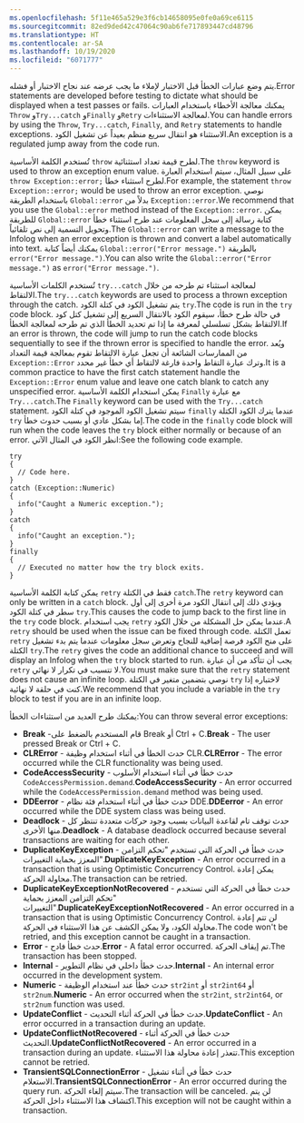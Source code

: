 ```yaml
---
ms.openlocfilehash: 5f11e465a529e3f6cb14658095e0fe0a69ce6115
ms.sourcegitcommit: 82ed9ded42c47064c90ab6fe717893447cd48796
ms.translationtype: HT
ms.contentlocale: ar-SA
ms.lasthandoff: 10/19/2020
ms.locfileid: "6071777"
---
```

<span data-ttu-id="fb4ed-101">يتم وضع عبارات الخطأ قبل الاختبار لإملاء ما يجب عرضه عند نجاح الاختبار أو فشله.</span><span class="sxs-lookup"><span data-stu-id="fb4ed-101">Error statements are developed before testing to dictate what should be displayed when a test passes or fails.</span></span> <span data-ttu-id="fb4ed-102">يمكنك معالجة الأخطاء باستخدام العبارات `Throw` و`Try...catch` و`Finally` و`Retry` لمعالجة الاستثناءات.</span><span class="sxs-lookup"><span data-stu-id="fb4ed-102">You can handle errors by using the `Throw`, `Try...catch`, `Finally`, and `Retry` statements to handle exceptions.</span></span> <span data-ttu-id="fb4ed-103">الاستثناء هو انتقال سريع منظم بعيداً عن تشغيل الكود.</span><span class="sxs-lookup"><span data-stu-id="fb4ed-103">An exception is a regulated jump away from the code run.</span></span>
 
<span data-ttu-id="fb4ed-104">تُستخدم الكلمة الأساسية `throw` لطرح قيمة تعداد استثنائية.</span><span class="sxs-lookup"><span data-stu-id="fb4ed-104">The `throw` keyword is used to throw an exception enum value.</span></span> <span data-ttu-id="fb4ed-105">على سبيل المثال، سيتم استخدام العبارة `throw Exception::error;` لطرح استثناء خطأ.</span><span class="sxs-lookup"><span data-stu-id="fb4ed-105">For example, the statement `throw Exception::error;` would be used to throw an error exception.</span></span> <span data-ttu-id="fb4ed-106">نوصي باستخدام الطريقة `Global::error` بدلاً من `Exception::error`.</span><span class="sxs-lookup"><span data-stu-id="fb4ed-106">We recommend that you use the `Global::error` method instead of the `Exception::error`.</span></span> <span data-ttu-id="fb4ed-107">يمكن للطريقة `Global::error` كتابة رسالة إلى سجل المعلومات عند طرح استثناء خطأ وتحويل التسمية إلى نص تلقائياً.</span><span class="sxs-lookup"><span data-stu-id="fb4ed-107">The `Global::error` can write a message to the Infolog when an error exception is thrown and convert a label automatically into text.</span></span> <span data-ttu-id="fb4ed-108">يمكنك أيضاً كتابة `Global::error("Error message.")` بالطريقة `error("Error
message.")`.</span><span class="sxs-lookup"><span data-stu-id="fb4ed-108">You can also write the `Global::error("Error message.")` as `error("Error
message.")`.</span></span>

<span data-ttu-id="fb4ed-109">تُستخدم الكلمات الأساسية `try...catch` لمعالجة استثناء تم طرحه من خلال الالتقاط.</span><span class="sxs-lookup"><span data-stu-id="fb4ed-109">The `try...catch` keywords are used to process a thrown exception through the catch.</span></span> <span data-ttu-id="fb4ed-110">يتم تشغيل الكود في كتلة الكود `try`.</span><span class="sxs-lookup"><span data-stu-id="fb4ed-110">The code is run in the `try` code block.</span></span>
<span data-ttu-id="fb4ed-111">في حالة طرح خطأ، سيقوم الكود بالانتقال السريع إلى تشغيل كتل كود الالتقاط بشكل تسلسلي لمعرفة ما إذا تم تحديد الخطأ الذي تم طرحه لمعالجة الخطأ.</span><span class="sxs-lookup"><span data-stu-id="fb4ed-111">If an error is thrown, the code will jump to run the catch code blocks sequentially to see if the thrown error is specified to handle the error.</span></span> <span data-ttu-id="fb4ed-112">ويُعد من الممارسات الشائعة أن تجعل عبارة الالتقاط تقوم بمعالجة قيمة التعداد `Exception::Error` وترك عبارة التقاط واحدة فارغة لالتقاط أي خطأ غير محدد.</span><span class="sxs-lookup"><span data-stu-id="fb4ed-112">It is a common practice to have the first catch statement handle the `Exception::Error` enum value and leave one catch blank to catch any unspecified error.</span></span> <span data-ttu-id="fb4ed-113">يمكن استخدام الكلمة الأساسية `Finally` مع عبارة `Try...catch`.</span><span class="sxs-lookup"><span data-stu-id="fb4ed-113">The `Finally` keyword can be used with the `Try...catch` statement.</span></span> <span data-ttu-id="fb4ed-114">سيتم تشغيل الكود الموجود في كتلة الكود `finally` عندما يترك الكود الكتلة `try` إما بشكل عادي أو بسبب حدوث خطأ.</span><span class="sxs-lookup"><span data-stu-id="fb4ed-114">The code in the `finally` code block will run when the code leaves the `try` block either normally or because of an error.</span></span> <span data-ttu-id="fb4ed-115">انظر الكود في المثال الآتي:</span><span class="sxs-lookup"><span data-stu-id="fb4ed-115">See the following code example.</span></span>

```xpp
try
{
  // Code here.
}
catch (Exception::Numeric)
{
  info("Caught a Numeric exception.");
}
catch
{
  info("Caught an exception.");
}
finally
{
  // Executed no matter how the try block exits.
}
```

<span data-ttu-id="fb4ed-116">يمكن كتابة الكلمة الأساسية `retry` فقط في الكتلة `catch`.</span><span class="sxs-lookup"><span data-stu-id="fb4ed-116">The `retry` keyword can only be written in a `catch` block.</span></span> <span data-ttu-id="fb4ed-117">ويؤدي ذلك إلى انتقال الكود مرة أخرى إلى أول سطر في كتلة الكود `try`.</span><span class="sxs-lookup"><span data-stu-id="fb4ed-117">This causes the code to jump back to the first line in the `try` code block.</span></span> <span data-ttu-id="fb4ed-118">يجب استخدام `retry` عندما يمكن حل المشكلة من خلال الكود.</span><span class="sxs-lookup"><span data-stu-id="fb4ed-118">A `retry` should be used when the issue can be fixed through code.</span></span> <span data-ttu-id="fb4ed-119">تعمل الكتلة `retry` على منح الكود فرصة إضافية للنجاح وتعرض سجل معلومات عندما يتم بدء تشغيل الكتلة `try`.</span><span class="sxs-lookup"><span data-stu-id="fb4ed-119">The `retry` gives the code an additional chance to succeed and will display an Infolog when the `try` block started to run.</span></span> <span data-ttu-id="fb4ed-120">يجب أن تتأكد من أن عبارة `retry` لا تتسبب في تكرار لا نهائي.</span><span class="sxs-lookup"><span data-stu-id="fb4ed-120">You must make sure that the `retry` statement does not cause an infinite loop.</span></span> <span data-ttu-id="fb4ed-121">نوصي بتضمين متغير في الكتلة `try` لاختباره إذا كنت في حلقة لا نهائية.</span><span class="sxs-lookup"><span data-stu-id="fb4ed-121">We recommend that you include a variable in the `try` block to test if you are in an infinite loop.</span></span>

<span data-ttu-id="fb4ed-122">يمكنك طرح العديد من استثناءات الخطأ:</span><span class="sxs-lookup"><span data-stu-id="fb4ed-122">You can throw several error exceptions:</span></span>

-   <span data-ttu-id="fb4ed-123">**Break** -قام المستخدم بالضغط على Break أو Ctrl + C.</span><span class="sxs-lookup"><span data-stu-id="fb4ed-123">**Break** - The user pressed Break or Ctrl + C.</span></span>
-   <span data-ttu-id="fb4ed-124">**CLRError** - حدث الخطأ في أثناء استخدام وظيفة CLR.</span><span class="sxs-lookup"><span data-stu-id="fb4ed-124">**CLRError** - The error occurred while the CLR functionality was being used.</span></span>
-   <span data-ttu-id="fb4ed-125">**CodeAccessSecurity** - حدث خطأ في أثناء استخدام الأسلوب `CodeAccessPermission.demand`.</span><span class="sxs-lookup"><span data-stu-id="fb4ed-125">**CodeAccessSecurity** - An error occurred while the `CodeAccessPermission.demand` method was being used.</span></span>
-   <span data-ttu-id="fb4ed-126">**DDEerror** - حدث خطأ في أثناء استخدام فئة نظام DDE.</span><span class="sxs-lookup"><span data-stu-id="fb4ed-126">**DDEerror** - An error occurred while the DDE system class was being used.</span></span>
-   <span data-ttu-id="fb4ed-127">**Deadlock** - حدث توقف تام لقاعدة البيانات بسبب وجود حركات متعددة تنتظر كل منها الأخرى.</span><span class="sxs-lookup"><span data-stu-id="fb4ed-127">**Deadlock** - A database deadlock occurred because several transactions are waiting for each other.</span></span>
-   <span data-ttu-id="fb4ed-128">**DuplicateKeyException** - حدث خطأ في الحركة التي تستخدم "تحكم التزامن المعزز بحماية التغييرات".</span><span class="sxs-lookup"><span data-stu-id="fb4ed-128">**DuplicateKeyException** - An error occurred in a transaction that is using Optimistic Concurrency Control.</span></span> <span data-ttu-id="fb4ed-129">يمكن إعادة محاولة الحركة.</span><span class="sxs-lookup"><span data-stu-id="fb4ed-129">The transaction can be retried.</span></span>
-   <span data-ttu-id="fb4ed-130">**DuplicateKeyExceptionNotRecovered** - حدث خطأ في الحركة التي تستخدم "تحكم التزامن المعزز بحماية التغييرات".</span><span class="sxs-lookup"><span data-stu-id="fb4ed-130">**DuplicateKeyExceptionNotRecovered** - An error occurred in a transaction that is using Optimistic Concurrency Control.</span></span> <span data-ttu-id="fb4ed-131">لن تتم إعادة محاولة الكود، ولا يمكن الكشف عن هذا الاستثناء في الحركة.</span><span class="sxs-lookup"><span data-stu-id="fb4ed-131">The code won't be retried, and this exception cannot be caught in a transaction.</span></span>
-   <span data-ttu-id="fb4ed-132">**Error** - حدث خطأ فادح.</span><span class="sxs-lookup"><span data-stu-id="fb4ed-132">**Error** - A fatal error occurred.</span></span> <span data-ttu-id="fb4ed-133">تم إيقاف الحركة.</span><span class="sxs-lookup"><span data-stu-id="fb4ed-133">The transaction has been stopped.</span></span>
-   <span data-ttu-id="fb4ed-134">**Internal** - حدث خطأ داخلي في نظام التطوير.</span><span class="sxs-lookup"><span data-stu-id="fb4ed-134">**Internal** - An internal error occurred in the development system.</span></span>
-   <span data-ttu-id="fb4ed-135">**Numeric** - حدث خطأ عند استخدام الوظيفة `str2int` أو `str2int64` أو `str2num`.</span><span class="sxs-lookup"><span data-stu-id="fb4ed-135">**Numeric** - An error occurred when the `str2int`, `str2int64`, or `str2num` function was used.</span></span>
-   <span data-ttu-id="fb4ed-136">**UpdateConflict** - حدث خطأ في الحركة أثناء التحديث.</span><span class="sxs-lookup"><span data-stu-id="fb4ed-136">**UpdateConflict** - An error occurred in a transaction during an update.</span></span>
-   <span data-ttu-id="fb4ed-137">**UpdateConflictNotRecovered** - حدث خطأ في الحركة أثناء التحديث.</span><span class="sxs-lookup"><span data-stu-id="fb4ed-137">**UpdateConflictNotRecovered** - An error occurred in a transaction during an update.</span></span> <span data-ttu-id="fb4ed-138">تتعذر إعادة محاولة هذا الاستثناء.</span><span class="sxs-lookup"><span data-stu-id="fb4ed-138">This exception cannot be retried.</span></span>
-   <span data-ttu-id="fb4ed-139">**TransientSQLConnectionError** - حدث خطأ في أثناء تشغيل الاستعلام.</span><span class="sxs-lookup"><span data-stu-id="fb4ed-139">**TransientSQLConnectionError** - An error occurred during the query run.</span></span> <span data-ttu-id="fb4ed-140">سيتم إلغاء الحركة.</span><span class="sxs-lookup"><span data-stu-id="fb4ed-140">The transaction will be canceled.</span></span> <span data-ttu-id="fb4ed-141">لن يتم اكتشاف هذا الاستثناء داخل الحركة.</span><span class="sxs-lookup"><span data-stu-id="fb4ed-141">This exception will not be caught within a transaction.</span></span>
